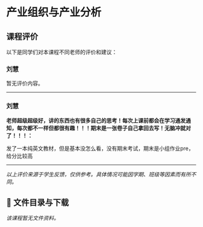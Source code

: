 # 产业组织与产业分析

## 课程评价

以下是同学们对本课程不同老师的评价和建议：

### 刘慧

暂无评价内容。

---

### 刘慧

**老师超级超级好，讲的东西也有很多自己的思考！每次上课前都会在学习通发通知，每次都不一样但都很有趣！！！期末是一张卷子自己拿回去写！无脑冲就对了！！！：**

发了一本纯英文教材，但是基本没怎么看，没有期末考试，期末是小组作业pre，给分比较高

---

*以上评价来源于学生反馈，仅供参考。具体情况可能因学期、班级等因素而有所不同。*
## 📄 文件目录与下载

_该课程暂无文件资料。_
